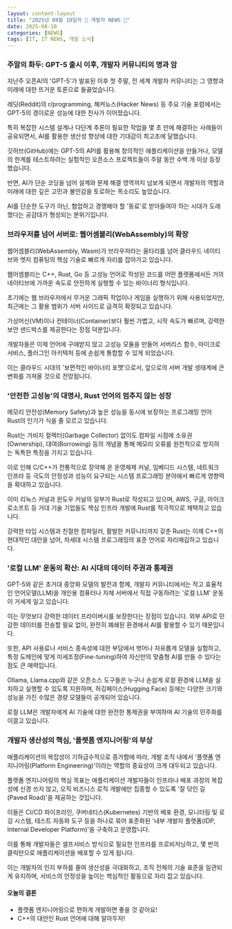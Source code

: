```yaml
---
layout: content-layout
title: "2025년 08월 10일자 📓 개발자 NEWS 📓"
date: 2025-08-10
categories: [NEWS]
tags: [IT, IT NEWS, 개발 소식]
---
```


### 주말의 화두: GPT-5 출시 이후, 개발자 커뮤니티의 명과 암

지난주 오픈AI의 'GPT-5'가 발표된 이후 첫 주말, 전 세계 개발자 커뮤니티는 그 영향과 미래에 대한 뜨거운 토론으로 들끓었습니다. 

레딧(Reddit)의 r/programming, 해커뉴스(Hacker News) 등 주요 기술 포럼에서는 GPT-5의 경이로운 성능에 대한 찬사가 이어졌습니다. 

특히 복잡한 시스템 설계나 다단계 추론이 필요한 작업을 몇 초 만에 해결하는 사례들이 공유되면서, AI를 활용한 생산성 향상에 대한 기대감이 최고조에 달했습니다.

깃허브(GitHub)에는 GPT-5의 API를 활용해 창의적인 애플리케이션을 만들거나, 모델의 한계를 테스트하려는 실험적인 오픈소스 프로젝트들이 주말 동안 수백 개 이상 등장했습니다. 

반면, AI가 단순 코딩을 넘어 설계와 문제 해결 영역까지 넘보게 되면서 개발자의 역할과 미래에 대한 깊은 고민과 불안감을 토로하는 목소리도 높았습니다. 

AI를 단순한 도구가 아닌, 협업하고 경쟁해야 할 '동료'로 받아들여야 하는 시대가 도래했다는 공감대가 형성되는 분위기입니다.

### 브라우저를 넘어 서버로: 웹어셈블리(WebAssembly)의 확장

웹어셈블리(WebAssembly, Wasm)가 브라우저라는 울타리를 넘어 클라우드 네이티브와 엣지 컴퓨팅의 핵심 기술로 빠르게 자리를 잡아가고 있습니다. 

웹어셈블리는 C++, Rust, Go 등 고성능 언어로 작성된 코드를 어떤 플랫폼에서든 거의 네이티브에 가까운 속도로 안전하게 실행할 수 있는 바이너리 형식입니다.

초기에는 웹 브라우저에서 무거운 그래픽 작업이나 게임을 실행하기 위해 사용되었지만, 최근에는 그 활용 범위가 서버 사이드로 급격히 확장되고 있습니다. 

가상머신(VM)이나 컨테이너(Container)보다 훨씬 가볍고, 시작 속도가 빠르며, 강력한 보안 샌드박스를 제공한다는 장점 덕분입니다. 

개발자들은 이제 언어에 구애받지 않고 고성능 모듈을 만들어 서버리스 함수, 마이크로서비스, 플러그인 아키텍처 등에 손쉽게 통합할 수 있게 되었습니다. 

이는 클라우드 시대의 '보편적인 바이너리 포맷'으로서, 앞으로의 서버 개발 생태계에 큰 변화를 가져올 것으로 전망됩니다.

### '안전한 고성능'의 대명사, Rust 언어의 멈추지 않는 성장

메모리 안전성(Memory Safety)과 높은 성능을 동시에 보장하는 프로그래밍 언어 Rust의 인기가 식을 줄 모르고 있습니다. 

Rust는 가비지 컬렉터(Garbage Collector) 없이도 컴파일 시점에 소유권(Ownership), 대여(Borrowing) 등의 개념을 통해 메모리 오류를 원천적으로 방지하는 독특한 특징을 가지고 있습니다. 

이로 인해 C/C++가 전통적으로 장악해 온 운영체제 커널, 임베디드 시스템, 네트워크 인프라 등 극도의 안정성과 성능이 요구되는 시스템 프로그래밍 분야에서 빠르게 영향력을 확대하고 있습니다. 

이미 리눅스 커널과 윈도우 커널의 일부가 Rust로 작성되고 있으며, AWS, 구글, 마이크로소프트 등 거대 기술 기업들도 핵심 인프라 개발에 Rust를 적극적으로 채택하고 있습니다. 

강력한 타입 시스템과 친절한 컴파일러, 활발한 커뮤니티까지 갖춘 Rust는 이제 C++의 현대적인 대안을 넘어, 차세대 시스템 프로그래밍의 표준 언어로 자리매김하고 있습니다.

### '로컬 LLM' 운동의 확산: AI 시대의 데이터 주권과 통제권

GPT-5와 같은 초거대 중앙화 모델의 발전과 함께, 개발자 커뮤니티에서는 작고 효율적인 언어모델(LLM)을 개인용 컴퓨터나 자체 서버에서 직접 구동하려는 '로컬 LLM' 운동이 거세게 일고 있습니다. 

이는 무엇보다 강력한 데이터 프라이버시를 보장한다는 장점이 있습니다. 외부 API로 민감한 데이터를 전송할 필요 없이, 완전히 폐쇄된 환경에서 AI를 활용할 수 있기 때문입니다. 

또한, API 사용료나 서비스 종속성에 대한 부담에서 벗어나 자유롭게 모델을 실험하고, 특정 도메인에 맞게 미세조정(Fine-tuning)하여 자신만의 맞춤형 AI를 만들 수 있다는 점도 큰 매력입니다. 

Ollama, Llama.cpp와 같은 오픈소스 도구들은 누구나 손쉽게 로컬 환경에 LLM을 설치하고 실행할 수 있도록 지원하며, 허깅페이스(Hugging Face) 등에는 다양한 크기와 성능을 가진 수많은 경량 모델들이 공개되어 있습니다. 

로컬 LLM은 개발자에게 AI 기술에 대한 완전한 통제권을 부여하며 AI 기술의 민주화를 이끌고 있습니다.

### 개발자 생산성의 핵심, '플랫폼 엔지니어링'의 부상

애플리케이션의 복잡성이 기하급수적으로 증가함에 따라, 개발 조직 내에서 '플랫폼 엔지니어링(Platform Engineering)'이라는 역할의 중요성이 크게 대두되고 있습니다. 

플랫폼 엔지니어링의 핵심 목표는 애플리케이션 개발자들이 인프라나 배포 과정의 복잡성에 신경 쓰지 않고, 오직 비즈니스 로직 개발에만 집중할 수 있도록 '잘 닦인 길(Paved Road)'을 제공하는 것입니다. 

이들은 CI/CD 파이프라인, 쿠버네티스(Kubernetes) 기반의 배포 환경, 모니터링 및 로깅 시스템, 테스트 자동화 도구 등을 하나로 묶어 표준화된 '내부 개발자 플랫폼(IDP, Internal Developer Platform)'을 구축하고 운영합니다. 

이를 통해 개발자들은 셀프서비스 방식으로 필요한 인프라를 프로비저닝하고, 몇 번의 클릭만으로 애플리케이션을 배포할 수 있게 됩니다. 

이는 개발자의 인지 부하를 줄여 생산성을 극대화하고, 조직 전체의 기술 표준을 일관되게 유지하며, 서비스의 안정성을 높이는 핵심적인 활동으로 자리 잡고 있습니다.

#### 오늘의 결론

- 플랫폼 엔지니어링으로 편하게 개발하면 좋을 것 같아요!
- C++의 대안인 Rust 언어에 대해 알아두자!